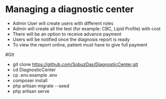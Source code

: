 # Managing a diagnostic center
- Admin User will create users with different roles
- Admin will create all the test (for example: CBC, Lipid Profile) with cost
- There will be an option to receive advance payment
- Users will be notified once the diagnosis report is ready
- To view the report online, patient must have to give full payment


#GIt 
- git clone https://github.com/SobuzDas/DiagnosticCenter.git
- cd DiagnosticCenter
- cp .env.example .env
- composer install
- php artisan migrate --seed
- php artisan serve

